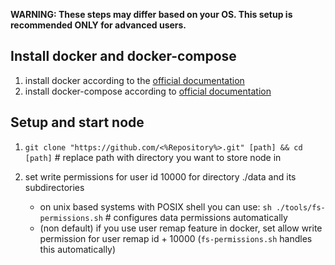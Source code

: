 **WARNING: These steps may differ based on your OS. This setup is recommended ONLY for advanced users.**

## Install docker and docker-compose
1. install docker according to the [official documentation](https://docs.docker.com/install/) 
2. install docker-compose according to [official documentation](https://docs.docker.com/compose/install/)

## Setup and start node
1. `git clone "https://github.com/<%Repository%>.git" [path] && cd [path]` # replace path with directory you want to store node in

1.  set write permissions for user id 10000 for directory ./data and its subdirectories

    - on unix based systems with POSIX shell you can use: 
        `sh ./tools/fs-permissions.sh` # configures data permissions automatically
    - (non default) if you use user remap feature in docker, set allow write permission for user remap id + 10000 (`fs-permissions.sh` handles this automatically)